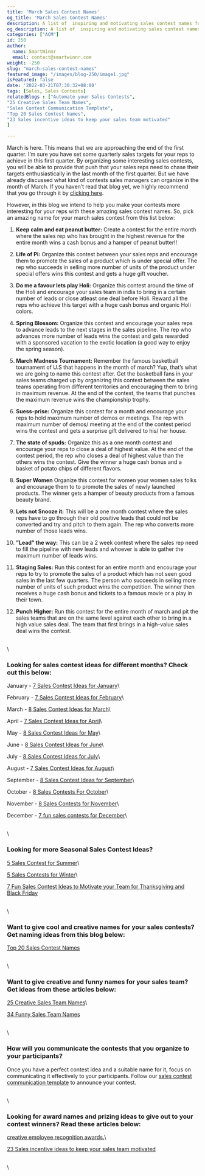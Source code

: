 ```yaml
---
title: 'March Sales Contest Names'
og_title: 'March Sales Contest Names'
description: A list of  inspiring and motivating sales contest names for March
og_description: A list of  inspiring and motivating sales contest names for March
categories: ["ACM"]
id: 250
author:
  name: SmartWinnr
  email: contact@smartwinnr.com
weight: -250
slug: "march-sales-contest-names"
featured_image: "/images/blog-250/image1.jpg"
isFeatured: false
date: '2022-03-21T07:30:32+08:00'
tags: [Sales, Sales Contests]
relatedBlogs : ["Automate your Sales Contests",
"25 Creative Sales Team Names",
"Sales Contest Communication Template",
"Top 20 Sales Contest Names",
"23 Sales incentive ideas to keep your sales team motivated"
]

---
```


March is here. This means that we are approaching the end of the first quarter. I’m sure you have set some quarterly sales targets for your reps to achieve in this first quarter. By organizing some interesting sales contests, you will be able to provide that push that your sales reps need to chase their targets enthusiastically in the last month of the first quarter. But we have already discussed what kind of contests sales managers can organize in the month of March. If you haven’t read that blog yet, we highly recommend that you go through it by [clicking here](https://www.smartwinnr.com/post/8-sales-contest-ideas-for-march/).

However, in this blog we intend to help you make your contests more interesting for your reps with these amazing sales contest names. So, pick an amazing name for your march sales contest from this list below:

1. **Keep calm and eat peanut butter:** Create a contest for the entire month where the sales rep who has brought in the highest revenue for the entire month wins a cash bonus and a hamper of peanut butter!!

2. **Life of Pi:** Organize this contest between your sales reps and encourage them to promote the sales of a product which is under special offer. The rep who succeeds in selling more number of units of the product under special offers wins this contest and gets a huge gift voucher.

3. **Do me a favour lets play Holi:** Organize this contest around the time of the Holi and encourage your sales team in india to bring in a certain number of leads or close atleast one deal before Holi. Reward all the reps who achieve this target with a huge cash bonus and organic Holi colors. 

4. **Spring Blossom:** Organize this contest and encourage your sales reps to advance leads to the next stages in the sales pipeline. The rep who advances more number of leads wins the contest and gets rewarded with a sponsored vacation to the exotic location (a good way to enjoy the spring season). 

5. **March Madness Tournament:** Remember the famous basketball tournament of U.S that happens in the month of march? Yup, that’s what we are going to name this contest after. Get the basketball fans in your sales teams charged up by organizing this contest between the sales teams operating from different territories and encouraging them to bring in maximum revenue. At the end of the contest, the teams that punches the maximum revenue wins the championship trophy.

6. **Suess-prise:** Organize this contest for a month and encourage your reps to hold maximum number of demos or meetings. The rep with maximum number of demos/ meeting at the end of the contest period wins the contest and gets a surprise gift delivered to his/ her house.

7. **The state of spuds:** Organize this as a one month contest and encourage your reps to close a deal of highest value. At the end of the contest period, the rep who closes a deal of highest value than the others wins the contest. Give the winner a huge cash bonus and a basket of potato chips of different flavors. 

8. **Super Women** Organize this contest for women your women sales folks and encourage them to to promote the sales of newly launched products. The winner gets a hamper of beauty products from a famous beauty brand.

9. **Lets not Snooze it:** This will be a one month contest where the sales reps have to go through their old positive leads that could not be converted and try and pitch to them again. The rep who converts more number of those leads wins.

10. **”Lead” the way:** This can be a 2 week contest where the sales rep need to fill the pipeline with new leads and whoever is able to gather the maximum number of leads wins. 
  

11. **Staging Sales:** Run this contest for an entire month and encourage your reps to try to promote the sales of a product which has not seen good sales in the last few quarters. The person who succeeds in selling more number of units of such product wins the competition. The winner then receives a huge cash bonus and tickets to a famous movie or a play in their town.

12. **Punch Higher:** Run this contest for the entire month of march and pit the  sales teams that are on the same level against each other to bring in a high value sales deal. The team that first brings in a high-value sales deal wins the contest.

\
\

### Looking for sales contest ideas for different months? Check out this below:

January - [7 Sales Contest Ideas for January](https://www.smartwinnr.com/post/7-sales-contest-ideas-for-january/)\

February - [7 Sales Contest Ideas for February](https://www.smartwinnr.com/post/7-sales-contest-ideas-for-february/)\

March - [8 Sales Contest Ideas for March](https://www.smartwinnr.com/post/8-sales-contest-ideas-for-march/)\

April - [7 Sales Contest Ideas for April](https://www.smartwinnr.com/post/7-sales-contest-ideas-for-april/)\

May - [8 Sales Contest Ideas for May](https://www.smartwinnr.com/post/8-sales-contest-ideas-for-may/)\

June - [8 Sales Contest Ideas for June](https://www.smartwinnr.com/post/8-sales-contest-ideas-for-june/)\

July - [8 Sales Contest Ideas for July](https://www.smartwinnr.com/post/8-sales-contest-ideas-for-july-2023/)\

August - [7 Sales Contest Ideas for August](https://www.smartwinnr.com/post/7-sales-contest-ideas-for-august/)\

September - [8 Sales Contest Ideas for September](https://www.smartwinnr.com/post/8-sales-contest-ideas-for-september/)\

October - [8 Sales Contests For October](https://smartwinnr.com/post/8-sales-contests-for-october/)\

November - [8 Sales Contests for November](https://smartwinnr.com/post/8-sales-contests-for-november/)\

December - [7 fun sales contests for December](https://smartwinnr.com/post/7-fun-sales-contests-for-december/)\

\
\

### Looking for more Seasonal Sales Contest Ideas?

[5 Sales Contest for Summer](https://smartwinnr.com/post/5-sales-contest-for-summer/)\

[5 Sales Contests for Winter](https://smartwinnr.com/post/sales-contests-for-winter/)\

[7 Fun Sales Contest Ideas to Motivate your Team for Thanksgiving and Black Friday](https://www.smartwinnr.com/post/7-fun-sales-contest-ideas-to-motivate-your-team-for-thanksgiving-and-black-friday/)

\
\

### Want to give cool and creative names for your sales contests? Get naming ideas from this blog below:

[Top 20 Sales Contest Names](https://www.smartwinnr.com/post/top-20-sales-contest-names/)

\
\

### Want to give creative and funny names for your sales team? Get ideas from these articles below:

[25 Creative Sales Team Names](https://www.smartwinnr.com/post/25-creative-sales-team-names/)\

[34 Funny Sales Team Names](https://www.smartwinnr.com/post/funny-sales-team-names/)

\
\

### How will you communicate the contests that you organize to your participants?

Once you have a perfect contest idea and a suitable name for it, focus on communicating it effectively to your participants. Follow our [sales contest communication template](https://www.smartwinnr.com/post/sales-contest-communication-template/) to announce your contest.

\
\

### Looking for award names and prizing ideas to give out to your contest winners? Read these articles below:

[creative employee recognition awards.](https://www.smartwinnr.com/post/creative-employee-recognition-award-names/)\

[23 Sales incentive ideas to keep your sales team motivated](https://www.smartwinnr.com/post/sales-incentive-ideas-to-keep-your-sales-team-motivated/)

\
\

